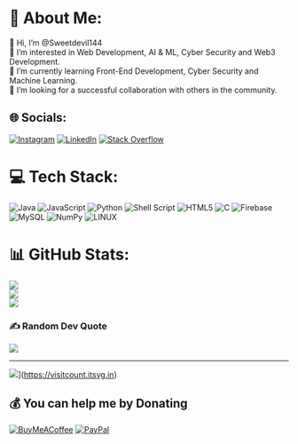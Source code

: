 # 💫 About Me:
👋 Hi, I’m @Sweetdevil144<br>👀 I’m interested in Web Development, AI & ML, Cyber Security and Web3 Development.<br>🌱 I’m currently learning Front-End Development, Cyber Security and Machine Learning.<br>💞️ I’m looking for a successful collaboration with others in the community.<br>


## 🌐 Socials:
[![Instagram](https://img.shields.io/badge/Instagram-%23E4405F.svg?logo=Instagram&logoColor=white)](https://instagram.com/abhinav_pandey_1230) [![LinkedIn](https://img.shields.io/badge/LinkedIn-%230077B5.svg?logo=linkedin&logoColor=white)](https://linkedin.com/in/abhinav-pandey-441504252) [![Stack Overflow](https://img.shields.io/badge/-Stackoverflow-FE7A16?logo=stack-overflow&logoColor=white)](https://stackoverflow.com/users/20455850) 

# 💻 Tech Stack:
![Java](https://img.shields.io/badge/java-%23ED8B00.svg?style=flat&logo=java&logoColor=white) ![JavaScript](https://img.shields.io/badge/javascript-%23323330.svg?style=flat&logo=javascript&logoColor=%23F7DF1E) ![Python](https://img.shields.io/badge/python-3670A0?style=flat&logo=python&logoColor=ffdd54) ![Shell Script](https://img.shields.io/badge/shell_script-%23121011.svg?style=flat&logo=gnu-bash&logoColor=white) ![HTML5](https://img.shields.io/badge/html5-%23E34F26.svg?style=flat&logo=html5&logoColor=white) ![C](https://img.shields.io/badge/c-%2300599C.svg?style=flat&logo=c&logoColor=white) ![Firebase](https://img.shields.io/badge/firebase-%23039BE5.svg?style=flat&logo=firebase) ![MySQL](https://img.shields.io/badge/mysql-%2300f.svg?style=flat&logo=mysql&logoColor=white) ![NumPy](https://img.shields.io/badge/numpy-%23013243.svg?style=flat&logo=numpy&logoColor=white) ![LINUX](https://img.shields.io/badge/Linux-FCC624?style=flat&logo=linux&logoColor=black)
# 📊 GitHub Stats:
![](https://github-readme-stats.vercel.app/api?username=Sweetdevil144&theme=dracula&hide_border=false&include_all_commits=true&count_private=true)<br/>
![](https://github-readme-streak-stats.herokuapp.com/?user=Sweetdevil144&theme=dracula&hide_border=false)<br/>
![](https://github-readme-stats.vercel.app/api/top-langs/?username=Sweetdevil144&theme=dracula&hide_border=false&include_all_commits=true&count_private=true&layout=compact)

### ✍️ Random Dev Quote
![](https://quotes-github-readme.vercel.app/api?type=horizontal&theme=radical)

---
![](https://visitcount.itsvg.in/api?id=Sweetdevil144&icon=0&color=0)](https://visitcount.itsvg.in)

  ## 💰 You can help me by Donating
  [![BuyMeACoffee](https://img.shields.io/badge/Buy%20Me%20a%20Coffee-ffdd00?style=for-the-badge&logo=buy-me-a-coffee&logoColor=black)](https://buymeacoffee.com/abhinav123) [![PayPal](https://img.shields.io/badge/PayPal-00457C?style=for-the-badge&logo=paypal&logoColor=white)](https://paypal.me/AbhinavPandey1230) 

  
<!-- Proudly created with GPRM ( https://gprm.itsvg.in ) -->
<!---
Sweetdevil144/Sweetdevil144 is a ✨ special ✨ repository because its `README.md` (this file) appears on your GitHub profile.
You can click the Preview link to take a look at your changes.
--->
